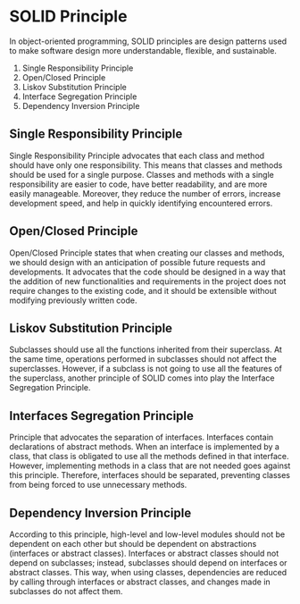 # SOLID Principle
In object-oriented programming, SOLID principles are design patterns used to make software design more understandable, flexible, and sustainable.

1. Single Responsibility Principle
2. Open/Closed Principle
3. Liskov Substitution Principle
4. Interface Segregation Principle
5. Dependency Inversion Principle

## Single Responsibility Principle
Single Responsibility Principle advocates that each class and method should have only one responsibility. This means that classes and methods should be used for a single purpose. Classes and methods with a single responsibility are easier to code, have better readability, and are more easily manageable. Moreover, they reduce the number of errors, increase development speed, and help in quickly identifying encountered errors.

## Open/Closed Principle
Open/Closed Principle states that when creating our classes and methods, we should design with an anticipation of possible future requests and developments. It advocates that the code should be designed in a way that the addition of new functionalities and requirements in the project does not require changes to the existing code, and it should be extensible without modifying previously written code.

## Liskov Substitution Principle
Subclasses should use all the functions inherited from their superclass. At the same time, operations performed in subclasses should not affect the superclasses. However, if a subclass is not going to use all the features of the superclass, another principle of SOLID comes into play the Interface Segregation Principle.

## Interfaces Segregation Principle
Principle that advocates the separation of interfaces. Interfaces contain declarations of abstract methods. When an interface is implemented by a class, that class is obligated to use all the methods defined in that interface. However, implementing methods in a class that are not needed goes against this principle. Therefore, interfaces should be separated, preventing classes from being forced to use unnecessary methods.

## Dependency Inversion Principle
According to this principle, high-level and low-level modules should not be dependent on each other but should be dependent on abstractions (interfaces or abstract classes). Interfaces or abstract classes should not depend on subclasses; instead, subclasses should depend on interfaces or abstract classes. This way, when using classes, dependencies are reduced by calling through interfaces or abstract classes, and changes made in subclasses do not affect them.
